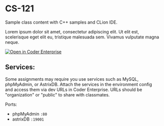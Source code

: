 # CS-121
Sample class content with C++ samples and CLion IDE. 

Lorem ipsum dolor sit amet, consectetur adipiscing elit. Ut elit est, scelerisque eget elit eu, tristique malesuada sem. Vivamus vulputate magna neque. 

[![Open in Coder Enterprise](https://cdn.coder.com/embed-button.svg)](https://coder.bpmct.net/environments/git?org=default&image=5f931605-ede6257378793815fc0e63f4&tag=latest&service=github&repo=git@github.com:bpmct/CS-121.git)

## Services:
Some assignments may require you use services such as MySQL, phpMyAdmin, or AstrixDB. Attach the services in the environment config and access them via dev URLs in Coder Enterprise. URLs should be "organization" or "public" to share with classmates.

Ports:
- phpMyAdmin `:80`
- astrixDB `:19001`
